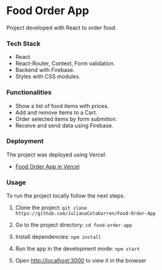# Food Order App

Project developed with React to order food.

### Tech Stack

- React.
- React-Router, Context, Form validation.
- Backend with Firebase.
- Styles with CSS modules.

### Functionalities

- Show a list of food items with prices.
- Add and remove items to a Cart.
- Order selected items by form submition.
- Receive and send data using Firebase.

### Deployment

The project was deployed using Vercel.

- [Food Order App in Vercel](https://food-order-app-beryl-beta.vercel.app/)

### Usage

To run the project locally follow the next steps:

1. Clone the project: `git clone https://github.com/JulianaCotabarren/Food-Order-App`

2. Go to the project directory: `cd food-order-app`

3. Install dependencies: `npm install`

4. Run the app in the development mode: `npm start`

5. Open [http://localhost:3000](http://localhost:3000) to view it in the browser
